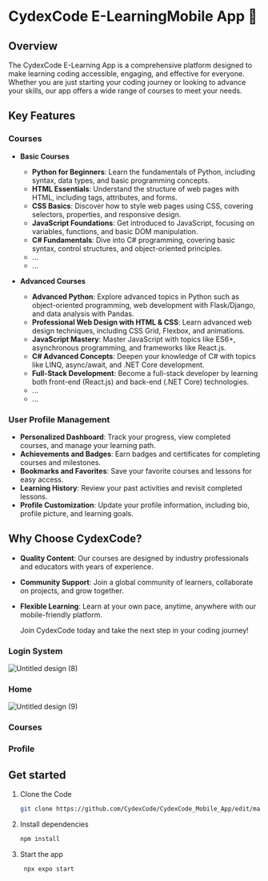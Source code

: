# CydexCode E-LearningMobile App 👋

## Overview

The CydexCode E-Learning App is a comprehensive platform designed to make learning coding accessible, engaging, and effective for everyone. Whether you are just starting your coding journey or looking to advance your skills, our app offers a wide range of courses to meet your needs.

## Key Features

### Courses
- **Basic Courses**
  - **Python for Beginners**: Learn the fundamentals of Python, including syntax, data types, and basic programming concepts.
  - **HTML Essentials**: Understand the structure of web pages with HTML, including tags, attributes, and forms.
  - **CSS Basics**: Discover how to style web pages using CSS, covering selectors, properties, and responsive design.
  - **JavaScript Foundations**: Get introduced to JavaScript, focusing on variables, functions, and basic DOM manipulation.
  - **C# Fundamentals**: Dive into C# programming, covering basic syntax, control structures, and object-oriented principles.
  - ...
  - ...
 
- **Advanced Courses**
  - **Advanced Python**: Explore advanced topics in Python such as object-oriented programming, web development with Flask/Django, and data analysis with Pandas.
  - **Professional Web Design with HTML & CSS**: Learn advanced web design techniques, including CSS Grid, Flexbox, and animations.
  - **JavaScript Mastery**: Master JavaScript with topics like ES6+, asynchronous programming, and frameworks like React.js.
  - **C# Advanced Concepts**: Deepen your knowledge of C# with topics like LINQ, async/await, and .NET Core development.
  - **Full-Stack Development**: Become a full-stack developer by learning both front-end (React.js) and back-end (.NET Core) technologies.
  - ...
  - ...

### User Profile Management
- **Personalized Dashboard**: Track your progress, view completed courses, and manage your learning path.
- **Achievements and Badges**: Earn badges and certificates for completing courses and milestones.
- **Bookmarks and Favorites**: Save your favorite courses and lessons for easy access.
- **Learning History**: Review your past activities and revisit completed lessons.
- **Profile Customization**: Update your profile information, including bio, profile picture, and learning goals.

## Why Choose CydexCode?
- **Quality Content**: Our courses are designed by industry professionals and educators with years of experience.
- **Community Support**: Join a global community of learners, collaborate on projects, and grow together.
- **Flexible Learning**: Learn at your own pace, anytime, anywhere with our mobile-friendly platform.

  Join CydexCode today and take the next step in your coding journey!

### Login System

![Untitled design (8)](https://github.com/CydexCode/CydexCode_Mobile_App/assets/112784979/653901d5-29f5-4052-af17-fe6c88649a96)

### Home
![Untitled design (9)](https://github.com/user-attachments/assets/694cc678-a17a-4fe3-90f3-0bd794dae5c3)

### Courses

### Profile

## Get started 

1. Clone the Code

   ```bash
   git clone https://github.com/CydexCode/CydexCode_Mobile_App/edit/master
   ```

2. Install dependencies

   ```bash
   npm install
   ```

3. Start the app

   ```bash
    npx expo start
   ```

